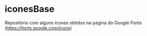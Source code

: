 # iconesBase
 Repositório com alguns ícones obtidos na página do Google Fonts (https://fonts.google.com/icons)
